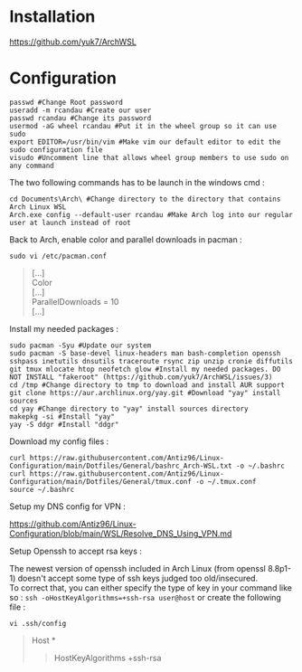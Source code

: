 # Installation

https://github.com/yuk7/ArchWSL

# Configuration

```
passwd #Change Root password
useradd -m rcandau #Create our user
passwd rcandau #Change its password
usermod -aG wheel rcandau #Put it in the wheel group so it can use sudo
export EDITOR=/usr/bin/vim #Make vim our default editor to edit the sudo configuration file
visudo #Uncomment line that allows wheel group members to use sudo on any command
```
  
The two following commands has to be launch in the windows cmd :  

```
cd Documents\Arch\ #Change directory to the directory that contains Arch Linux WSL
Arch.exe config --default-user rcandau #Make Arch log into our regular user at launch instead of root
```

Back to Arch, enable color and parallel downloads in pacman :

```
sudo vi /etc/pacman.conf
```
> [...]  
> Color  
> [...]  
> ParallelDownloads = 10  
> [...]  

Install my needed packages :  

```
sudo pacman -Syu #Update our system
sudo pacman -S base-devel linux-headers man bash-completion openssh sshpass inetutils dnsutils traceroute rsync zip unzip cronie diffutils git tmux mlocate htop neofetch glow #Install my needed packages. DO NOT INSTALL "fakeroot" (https://github.com/yuk7/ArchWSL/issues/3)
cd /tmp #Change directory to tmp to download and install AUR support
git clone https://aur.archlinux.org/yay.git #Download "yay" install sources
cd yay #Change directory to "yay" install sources directory
makepkg -si #Install "yay"
yay -S ddgr #Install "ddgr"
```
  
Download my config files :  
  
```
curl https://raw.githubusercontent.com/Antiz96/Linux-Configuration/main/Dotfiles/General/bashrc_Arch-WSL.txt -o ~/.bashrc
curl https://raw.githubusercontent.com/Antiz96/Linux-Configuration/main/Dotfiles/General/tmux.conf -o ~/.tmux.conf
source ~/.bashrc
```
  
Setup my DNS config for VPN :
  
https://github.com/Antiz96/Linux-Configuration/blob/main/WSL/Resolve_DNS_Using_VPN.md
  
Setup Openssh to accept rsa keys :

The newest version of openssh included in Arch Linux (from openssl 8.8p1-1) doesn't accept some type of ssh keys judged too old/insecured.  
To correct that, you can either specify the type of key in your command like so : `ssh -oHostKeyAlgorithms=+ssh-rsa user@host` or create the following file :

```
vi .ssh/config
```
> Host *
> >  HostKeyAlgorithms +ssh-rsa


 




